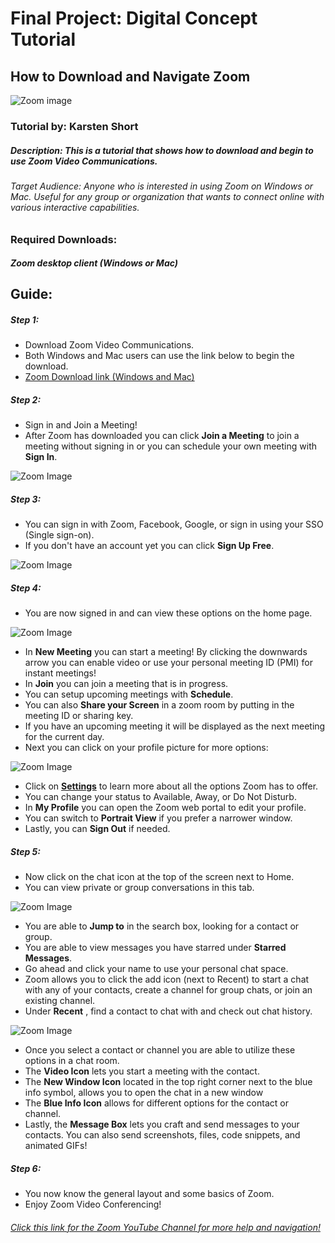 # Final Project: Digital Concept Tutorial
## How to Download and Navigate Zoom
![Zoom image](https://www.townofeasthavenct.org/sites/easthavenct/files/styles/news_image/public/news/zoom.png?itok=XsuiwHYR)
### Tutorial by: Karsten Short
##### Description: This is a tutorial that shows how to download and begin to use Zoom Video Communications.  
###### Target Audience: Anyone who is interested in using Zoom on Windows or Mac. Useful for any group or organization that wants to connect online with various interactive capabilities.
### Required Downloads:
##### Zoom desktop client (Windows or Mac)
## Guide:
##### Step 1:
* Download Zoom Video Communications.
* Both Windows and Mac users can use the link below to begin the download.
* [Zoom Download link (Windows and Mac)](https://zoom.us/support/download)


##### Step 2:
* Sign in and Join a Meeting!
* After Zoom has downloaded you can click **Join a Meeting** to join a meeting without signing in or you can schedule your own meeting with **Sign In**.

![Zoom Image](https://assets.zoom.us/images/en-us/desktop/generic/home/join-meeting-or-sign-in-screen.png)

##### Step 3:
* You can sign in with Zoom, Facebook, Google, or sign in using your SSO (Single sign-on).
* If you don't have an account yet you can click **Sign Up Free**.

![Zoom Image](https://assets.zoom.us/images/en-us/desktop/generic/home/sign-in-screen.png)

##### Step 4:
* You are now signed in and can view these options on the home page.

![Zoom Image](https://assets.zoom.us/images/en-us/desktop/generic/home/home-screen.png)

* In **New Meeting** you can start a meeting! By clicking the downwards arrow you can enable video or use your personal meeting ID (PMI) for instant meetings!
* In **Join** you can join a meeting that is in progress.
* You can setup upcoming meetings with **Schedule**.
* You can also **Share  your Screen** in a zoom room by putting in the meeting ID or sharing key.
* If you have an upcoming meeting it will be displayed as the next meeting for the current day.
* Next you can click on your profile picture for more options:

![Zoom Image](https://assets.zoom.us/images/en-us/desktop/generic/home/status-menu-add-personal-note.png)
* Click on [**Settings**](https://support.zoom.us/hc/en-us/articles/201362623) to learn more about all the options Zoom has to offer.
* You can change your status to Available, Away, or Do Not Disturb.
* In **My Profile** you can open the Zoom web portal to edit your profile.
* You can switch to **Portrait View** if you prefer a narrower window.
* Lastly, you can **Sign Out** if needed.

##### Step 5:
* Now click on the chat icon at the top of the screen next to Home.
* You can view private or group conversations in this tab.

![Zoom Image](https://assets.zoom.us/images/en-us/desktop/generic/chat/chat-tab.png)
* You are able to **Jump to** in the search box, looking for a contact or group.
* You are able to view messages you have starred under **Starred Messages**.
* Go ahead and click your name to use your personal chat space.
* Zoom allows you to click the add icon (next to Recent) to start a chat with any of your contacts, create a channel for group chats, or join an existing channel.
* Under **Recent** , find a contact to chat with and check out chat history.

![Zoom Image](https://assets.zoom.us/images/en-us/desktop/generic/chat/chat-history-and-compose-chat.png)
* Once you select a contact or channel you are able to utilize these options in a chat room.
* The **Video Icon** lets you start a meeting with the contact.
* The **New Window Icon** located in the top right corner next to the blue info symbol, allows you to open the chat in a new window
* The **Blue Info Icon** allows for  different options for the contact or channel.
* Lastly, the **Message Box** lets you craft and send messages to your contacts. You can also send screenshots, files, code snippets, and animated GIFs!

##### Step 6:
* You now know the general layout and some basics of Zoom.
* Enjoy Zoom Video Conferencing!
###### [Click this link for the Zoom YouTube Channel for more help and navigation!](https://www.youtube.com/user/ZoomMeetings)
